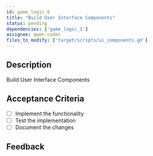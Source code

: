 ```yaml
---
id: game_logic_6
title: "Build User Interface Components"
status: pending
dependencies: ['game_logic_1']
assignee: qwen-coder
files_to_modify: ['target/scripts/ui_components.gd']
---
```


## Description
Build User Interface Components

## Acceptance Criteria
- [ ] Implement the functionality
- [ ] Test the implementation
- [ ] Document the changes

## Feedback
